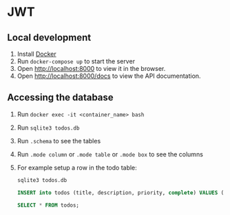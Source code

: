 # JWT

## Local development

1. Install [Docker](https://www.docker.com/products/docker-desktop)
2. Run `docker-compose up` to start the server
3. Open [http://localhost:8000](http://localhost:8000) to view it in the browser.
4. Open [http://localhost:8000/docs](http://localhost:8000/docs) to view the API documentation.

## Accessing the database

1. Run `docker exec -it <container_name> bash`
2. Run `sqlite3 todos.db`
3. Run `.schema` to see the tables
4. Run `.mode column` or `.mode table` or `.mode box` to see the columns
5. For example setup a row in the todo table:

   ```sql
   sqlite3 todos.db

   INSERT into todos (title, description, priority, complete) VALUES ("Feed the dog", "He is hungary",5, false);

   SELECT * FROM todos;

   ```
